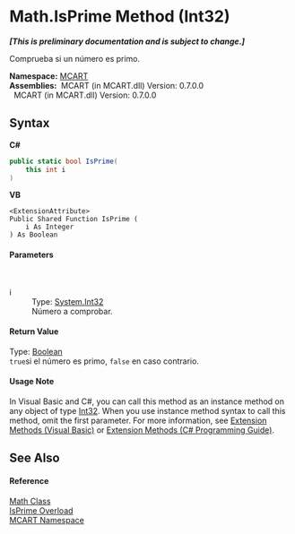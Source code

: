 # Math.IsPrime Method (Int32)
 _**\[This is preliminary documentation and is subject to change.\]**_

Comprueba si un número es primo.

**Namespace:**&nbsp;<a href="89e7854f-fe6f-d208-fb0c-b17953422852">MCART</a><br />**Assemblies:**&nbsp;&nbsp;MCART (in MCART.dll) Version: 0.7.0.0<br />&nbsp;&nbsp;MCART (in MCART.dll) Version: 0.7.0.0<br />

## Syntax

**C#**<br />
``` C#
public static bool IsPrime(
	this int i
)
```

**VB**<br />
``` VB
<ExtensionAttribute>
Public Shared Function IsPrime ( 
	i As Integer
) As Boolean
```


#### Parameters
&nbsp;<dl><dt>i</dt><dd>Type: <a href="http://msdn2.microsoft.com/es-es/library/td2s409d" target="_blank">System.Int32</a><br />Número a comprobar.</dd></dl>

#### Return Value
Type: <a href="http://msdn2.microsoft.com/es-es/library/a28wyd50" target="_blank">Boolean</a><br />`true`si el número es primo, `false` en caso contrario.

#### Usage Note
In Visual Basic and C#, you can call this method as an instance method on any object of type <a href="http://msdn2.microsoft.com/es-es/library/td2s409d" target="_blank">Int32</a>. When you use instance method syntax to call this method, omit the first parameter. For more information, see <a href="http://msdn.microsoft.com/en-us/library/bb384936.aspx">Extension Methods (Visual Basic)</a> or <a href="http://msdn.microsoft.com/en-us/library/bb383977.aspx">Extension Methods (C# Programming Guide)</a>.

## See Also


#### Reference
<a href="f110ea19-9a5d-de5d-39e7-a5ebffb3bc2c">Math Class</a><br /><a href="dae57ec2-2fe7-574e-f064-a1a6777ff8ba">IsPrime Overload</a><br /><a href="89e7854f-fe6f-d208-fb0c-b17953422852">MCART Namespace</a><br />